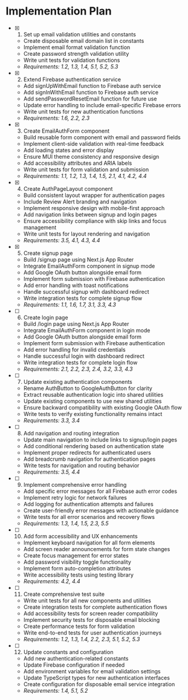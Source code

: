 # Implementation Plan

- [x] 1. Set up email validation utilities and constants
  - Create disposable email domain list in constants
  - Implement email format validation function
  - Create password strength validation utility
  - Write unit tests for validation functions
  - _Requirements: 1.2, 1.3, 1.4, 5.1, 5.2, 5.3_

- [x] 2. Extend Firebase authentication service
  - Add signUpWithEmail function to Firebase auth service
  - Add signInWithEmail function to Firebase auth service
  - Add sendPasswordResetEmail function for future use
  - Update error handling to include email-specific Firebase errors
  - Write unit tests for new authentication functions
  - _Requirements: 1.6, 2.2, 2.3_

- [x] 3. Create EmailAuthForm component
  - Build reusable form component with email and password fields
  - Implement client-side validation with real-time feedback
  - Add loading states and error display
  - Ensure MUI theme consistency and responsive design
  - Add accessibility attributes and ARIA labels
  - Write unit tests for form validation and submission
  - _Requirements: 1.1, 1.2, 1.3, 1.4, 1.5, 2.1, 4.1, 4.2, 4.4_

- [x] 4. Create AuthPageLayout component
  - Build consistent layout wrapper for authentication pages
  - Include Review Alert branding and navigation
  - Implement responsive design with mobile-first approach
  - Add navigation links between signup and login pages
  - Ensure accessibility compliance with skip links and focus management
  - Write unit tests for layout rendering and navigation
  - _Requirements: 3.5, 4.1, 4.3, 4.4_

- [x] 5. Create signup page
  - Build /signup page using Next.js App Router
  - Integrate EmailAuthForm component in signup mode
  - Add Google OAuth button alongside email form
  - Implement form submission with Firebase authentication
  - Add error handling with toast notifications
  - Handle successful signup with dashboard redirect
  - Write integration tests for complete signup flow
  - _Requirements: 1.1, 1.6, 1.7, 3.1, 3.3, 4.3_

- [ ] 6. Create login page
  - Build /login page using Next.js App Router
  - Integrate EmailAuthForm component in login mode
  - Add Google OAuth button alongside email form
  - Implement form submission with Firebase authentication
  - Add error handling for invalid credentials
  - Handle successful login with dashboard redirect
  - Write integration tests for complete login flow
  - _Requirements: 2.1, 2.2, 2.3, 2.4, 3.2, 3.3, 4.3_

- [ ] 7. Update existing authentication components
  - Rename AuthButton to GoogleAuthButton for clarity
  - Extract reusable authentication logic into shared utilities
  - Update existing components to use new shared utilities
  - Ensure backward compatibility with existing Google OAuth flow
  - Write tests to verify existing functionality remains intact
  - _Requirements: 3.3, 3.4_

- [ ] 8. Add navigation and routing integration
  - Update main navigation to include links to signup/login pages
  - Add conditional rendering based on authentication state
  - Implement proper redirects for authenticated users
  - Add breadcrumb navigation for authentication pages
  - Write tests for navigation and routing behavior
  - _Requirements: 3.5, 4.4_

- [ ] 9. Implement comprehensive error handling
  - Add specific error messages for all Firebase auth error codes
  - Implement retry logic for network failures
  - Add logging for authentication attempts and failures
  - Create user-friendly error messages with actionable guidance
  - Write tests for all error scenarios and recovery flows
  - _Requirements: 1.3, 1.4, 1.5, 2.3, 5.5_

- [ ] 10. Add form accessibility and UX enhancements
  - Implement keyboard navigation for all form elements
  - Add screen reader announcements for form state changes
  - Create focus management for error states
  - Add password visibility toggle functionality
  - Implement form auto-completion attributes
  - Write accessibility tests using testing library
  - _Requirements: 4.2, 4.4_

- [ ] 11. Create comprehensive test suite
  - Write unit tests for all new components and utilities
  - Create integration tests for complete authentication flows
  - Add accessibility tests for screen reader compatibility
  - Implement security tests for disposable email blocking
  - Create performance tests for form validation
  - Write end-to-end tests for user authentication journeys
  - _Requirements: 1.2, 1.3, 1.4, 2.2, 2.3, 5.1, 5.2, 5.3_

- [ ] 12. Update constants and configuration
  - Add new authentication-related constants
  - Update Firebase configuration if needed
  - Add environment variables for email validation settings
  - Update TypeScript types for new authentication interfaces
  - Create configuration for disposable email service integration
  - _Requirements: 1.4, 5.1, 5.2_